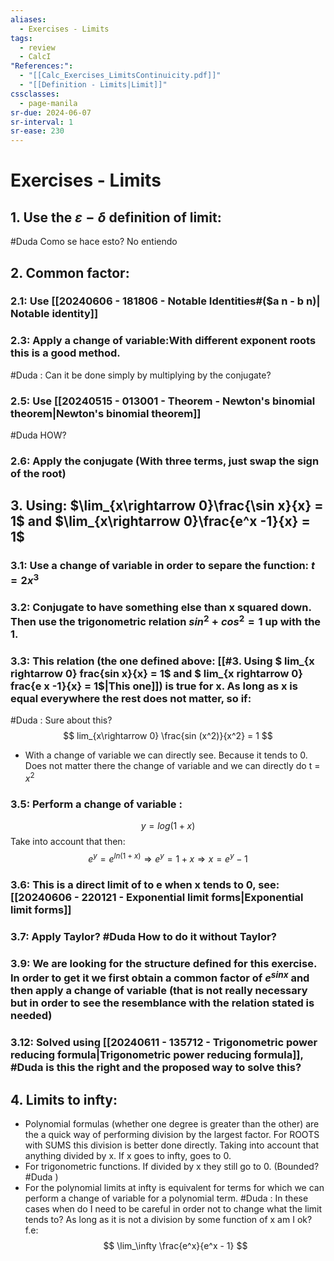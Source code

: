 ```yaml
---
aliases:
  - Exercises - Limits
tags:
  - review
  - CalcI
"References:":
  - "[[Calc_Exercises_LimitsContinuicity.pdf]]"
  - "[[Definition - Limits|Limit]]"
cssclasses:
  - page-manila
sr-due: 2024-06-07
sr-interval: 1
sr-ease: 230
---
```

# Exercises - Limits

## 1. Use the $\varepsilon - {\delta}$  definition of limit: 
#Duda Como se hace esto? No entiendo

## 2. Common factor: 
### 2.1: Use [[20240606 - 181806 - Notable Identities#($a n - b n)| Notable identity]]

### 2.3: Apply a change of variable:With different exponent roots this is a good method. 

#Duda : Can it be done simply by multiplying by the conjugate?

### 2.5: Use [[20240515 - 013001 - Theorem - Newton's binomial theorem|Newton's binomial theorem]] 
#Duda HOW?

### 2.6: Apply the conjugate (With three terms, just swap the sign of the root)


## 3. Using: $\lim_{x\rightarrow 0}\frac{\sin x}{x} = 1$ and $\lim_{x\rightarrow 0}\frac{e^x -1}{x} = 1$

### 3.1: Use a change of variable in order to separe the function: $t = 2x^3$

### 3.2: Conjugate to have something else than x squared down. Then use the trigonometric relation $sin^2 + cos^2 = 1$ up with the 1. 

### 3.3: This relation (the one defined above: [[#3. Using $ lim_{x rightarrow 0} frac{sin x}{x} = 1$ and $ lim_{x rightarrow 0} frac{e x -1}{x} = 1$|This one]]) is true for x. As long as x is equal everywhere the rest does not matter, so if: 

#Duda : Sure about this?
$$
lim_{x\rightarrow 0} \frac{sin (x^2)}{x^2} = 1
$$
+ With a change of variable we can directly see. Because it tends to 0. Does not matter there the change of variable and we can directly do t = $x^2$ 
### 3.5: Perform a **change of variable** : 
$$y = log(1 +x)$$
Take into account that then: 
$$
e^y = e^{ln(1 +x )} \Rightarrow e^y = 1 + x \Rightarrow x = e^y -1
$$

### 3.6: This is a direct limit of to e when x tends to 0, see:[[20240606 - 220121 - Exponential limit forms|Exponential limit forms]]

### 3.7: Apply Taylor? #Duda  How to do it without Taylor?

### 3.9: We are looking for the structure defined for this exercise. In order to get it we first obtain a common factor of $e^{sin x}$ and then apply a change of variable (that is not really necessary but in order to see the resemblance with the relation stated is needed)

### 3.12: Solved using [[20240611 - 135712 - Trigonometric power reducing formula|Trigonometric power reducing formula]], #Duda is this the right and the proposed way to solve this?

## 4. Limits to infty: 

+ Polynomial formulas (whether one degree is greater than the other) are the a quick way of performing division by the largest factor. 
  For ROOTS with SUMS this division is better done directly. Taking into account that anything divided by x. If x goes to infty, goes to 0. 
+ For trigonometric functions. If divided by x they still go to 0. (Bounded? #Duda )
+ For the polynomial limits at infty is equivalent for terms for which we can perform a change of variable for a polynomial term. #Duda : In these cases when do I need to be careful in order not to change what the limit tends to? As long as it is not a division by some function of x am I ok? 
  f.e: 
  $$
  \lim_\infty \frac{e^x}{e^x - 1}
  $$
  